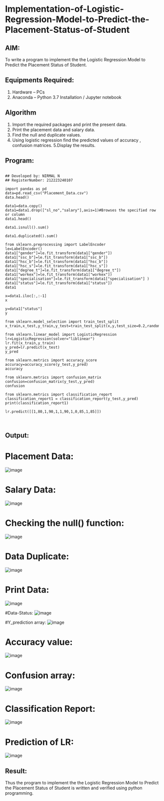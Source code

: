 # Implementation-of-Logistic-Regression-Model-to-Predict-the-Placement-Status-of-Student

## AIM:
To write a program to implement the the Logistic Regression Model to Predict the Placement Status of Student.

## Equipments Required:
1. Hardware – PCs
2. Anaconda – Python 3.7 Installation / Jupyter notebook

## Algorithm
1. Import the required packages and print the present data.
2. Print the placement data and salary data.
3. Find the null and duplicate values.
4. Using logistic regression find the predicted values of accuracy , confusion matrices.
5.Display the results.
## Program:
```

## Developed by: NIRMAL N
## RegisterNumber: 212223240107

import pandas as pd
data=pd.read_csv("Placement_Data.csv")
data.head()

data1=data.copy()
data1=data1.drop(["sl_no","salary"],axis=1)#Browses the specified row or column
data1.head()

data1.isnull().sum()

data1.duplicated().sum()

from sklearn.preprocessing import LabelEncoder
le=LabelEncoder()
data1["gender"]=le.fit_transform(data1["gender"])
data1["ssc_b"]=le.fit_transform(data1["ssc_b"])
data1["hsc_b"]=le.fit_transform(data1["hsc_b"])
data1["hsc_s"]=le.fit_transform(data1["hsc_s"])
data1["degree_t"]=le.fit_transform(data1["degree_t"])
data1["workex"]=le.fit_transform(data1["workex"])
data1["specialisation"]=le.fit_transform(data1["specialisation"] )     
data1["status"]=le.fit_transform(data1["status"])       
data1 

x=data1.iloc[:,:-1]
x

y=data1["status"]
y

from sklearn.model_selection import train_test_split
x_train,x_test,y_train,y_test=train_test_split(x,y,test_size=0.2,random_state=0)

from sklearn.linear_model import LogisticRegression
lr=LogisticRegression(solver="liblinear")
lr.fit(x_train,y_train)
y_pred=lr.predict(x_test)
y_pred

from sklearn.metrics import accuracy_score
accuracy=accuracy_score(y_test,y_pred)
accuracy

from sklearn.metrics import confusion_matrix
confusion=confusion_matrix(y_test,y_pred)
confusion

from sklearn.metrics import classification_report
classification_report1 = classification_report(y_test,y_pred)
print(classification_report1)

lr.predict([[1,80,1,90,1,1,90,1,0,85,1,85]])



```

## Output:
# Placement Data:
![image](https://github.com/23013743/Implementation-of-Logistic-Regression-Model-to-Predict-the-Placement-Status-of-Student/assets/161271714/76e34352-d9ab-4d37-940e-d125aada36cd)
# Salary Data:

![image](https://github.com/23013743/Implementation-of-Logistic-Regression-Model-to-Predict-the-Placement-Status-of-Student/assets/161271714/170ae044-059b-4d35-9e55-19931da157ea)
# Checking the null() function:

![image](https://github.com/23013743/Implementation-of-Logistic-Regression-Model-to-Predict-the-Placement-Status-of-Student/assets/161271714/e47f91e3-32e0-4436-b6ce-7fde27119528)

# Data Duplicate:

![image](https://github.com/23013743/Implementation-of-Logistic-Regression-Model-to-Predict-the-Placement-Status-of-Student/assets/161271714/c727857b-44d2-4c70-88c5-3fd7dfbbdce6)

# Print Data:

![image](https://github.com/23013743/Implementation-of-Logistic-Regression-Model-to-Predict-the-Placement-Status-of-Student/assets/161271714/4ef40fa2-fe30-4929-aa65-45ebbaba4f8d)

#Data-Status:
![image](https://github.com/23013743/Implementation-of-Logistic-Regression-Model-to-Predict-the-Placement-Status-of-Student/assets/161271714/27765dfd-60da-4902-a27d-fd06a5f6715c)

#Y_prediction array:
![image](https://github.com/23013743/Implementation-of-Logistic-Regression-Model-to-Predict-the-Placement-Status-of-Student/assets/161271714/a716653c-d99b-4c1e-a5b3-b408cb0e0ff3)

# Accuracy value:
![image](https://github.com/23013743/Implementation-of-Logistic-Regression-Model-to-Predict-the-Placement-Status-of-Student/assets/161271714/5b10d318-562e-4c0b-afd7-d37a953af30c)

# Confusion array:
![image](https://github.com/23013743/Implementation-of-Logistic-Regression-Model-to-Predict-the-Placement-Status-of-Student/assets/161271714/2e93af08-7283-4022-bbe2-605c3032ac13)

# Classification Report:
![image](https://github.com/23013743/Implementation-of-Logistic-Regression-Model-to-Predict-the-Placement-Status-of-Student/assets/161271714/fe219d0d-5b58-45bc-a112-c154bab53c92)
# Prediction of LR:
![image](https://github.com/23013743/Implementation-of-Logistic-Regression-Model-to-Predict-the-Placement-Status-of-Student/assets/161271714/f851da21-8de9-4d3e-afe7-7bd7221146de)

## Result:
Thus the program to implement the the Logistic Regression Model to Predict the Placement Status of Student is written and verified using python programming.
